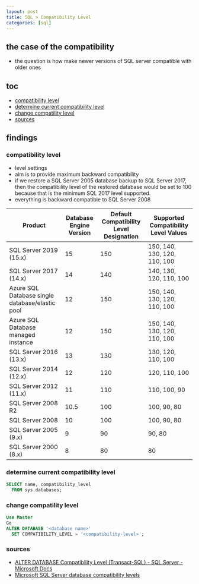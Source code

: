 ```yaml
---
layout: post
title: SQL > Compatibility Level
categories: [sql]
---
```

## the case	of the compatibility
* the question is how make newer versions of SQL server compatible with older ones

## toc
<!-- TOC -->

- [compatibility level](#compatibility-level)
- [determine current compatibility level](#determine-current-compatibility-level)
- [change compatility level](#change-compatility-level)
- [sources](#sources)

<!-- /TOC -->

## findings
### compatibility level
* level settings
* aim is to provide maximum backward compatibility
* if we restore a SQL Server 2005 database backup to SQL Server 2017, then the compatibility level of the restored database would be set to 100 because that is the minimum SQL 2017 level supported.
* everything is backward compatible to SQL Server 2008

Product                                         | Database Engine Version | Default Compatibility Level Designation | Supported Compatibility Level Values
------------------------------------------------|-------------------------|-----------------------------------------|-------------------------------------
SQL Server 2019 (15.x)                          | 15                      | 150                                     | 150, 140, 130, 120, 110, 100
SQL Server 2017 (14.x)                          | 14                      | 140                                     | 140, 130, 120, 110, 100
Azure SQL Database single database/elastic pool | 12                      | 150                                     | 150, 140, 130, 120, 110, 100
Azure SQL Database managed instance             | 12                      | 150                                     | 150, 140, 130, 120, 110, 100
SQL Server 2016 (13.x)                          | 13                      | 130                                     | 130, 120, 110, 100
SQL Server 2014 (12.x)                          | 12                      | 120                                     | 120, 110, 100
SQL Server 2012 (11.x)                          | 11                      | 110                                     | 110, 100, 90
SQL Server 2008 R2                              | 10.5                    | 100                                     | 100, 90, 80
SQL Server 2008                                 | 10                      | 100                                     | 100, 90, 80
SQL Server 2005 (9.x)                           | 9                       | 90                                      | 90, 80
SQL Server 2000 (8.x)                           | 8                       | 80                                      | 80

### determine current compatibility level

```sql
SELECT name, compatibility_level 
  FROM sys.databases;
```

### change compatility level

```sql
Use Master
Go
ALTER DATABASE '<database name>'
  SET COMPATIBILITY_LEVEL = '<compatibility-level>';
```

### sources
* [ALTER DATABASE Compatibility Level (Transact-SQL) - SQL Server - Microsoft Docs](https://docs.microsoft.com/en-us/sql/t-sql/statements/alter-database-transact-sql-compatibility-level?view=sql-server-ver15)
* [Microsoft SQL Server database compatibility levels](https://developer.rackspace.com/blog/Microsoft-SQL-Server-database-compatibility-levels/)